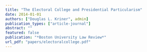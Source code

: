 ```yaml
---
title: "The Electoral College and Presidential Particularism"
date: 2014-01-01
authors: ["Douglas L. Kriner", admin]
publication_types: ["article-journal"]
abstract: ""
featured: false
publication: "*Boston University Law Review*"
url_pdf: "papers/electoralcollege.pdf"
---
```


